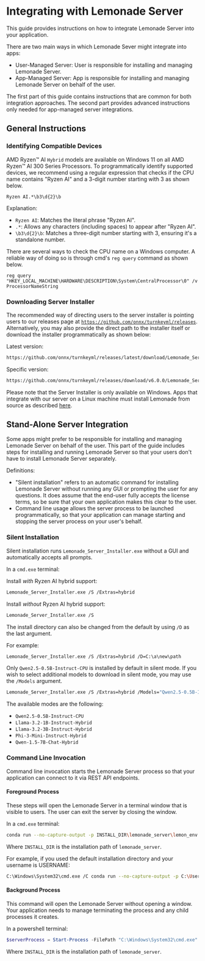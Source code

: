 # Integrating with Lemonade Server

This guide provides instructions on how to integrate Lemonade Server into your application.

There are two main ways in which Lemonade Sever might integrate into apps:
* User-Managed Server: User is responsible for installing and managing Lemonade Server.
* App-Managed Server: App is responsible for installing and managing Lemonade Server on behalf of the user.

The first part of this guide contains instructions that are common for both integration approaches. The second part provides advanced instructions only needed for app-managed server integrations.

## General Instructions


### Identifying Compatible Devices

AMD Ryzen™ AI `Hybrid` models are available on Windows 11 on all AMD Ryzen™ AI 300 Series Processors. To programmatically identify supported devices, we recommend using a regular expression that checks if the CPU name contains "Ryzen AI" and a 3-digit number starting with 3 as shown below.

```
Ryzen AI.*\b3\d{2}\b
```

Explanation:
- `Ryzen AI`: Matches the literal phrase "Ryzen AI".
- `.*`: Allows any characters (including spaces) to appear after "Ryzen AI".
- `\b3\d{2}\b`: Matches a three-digit number starting with 3, ensuring it's a standalone number.

There are several ways to check the CPU name on a Windows computer. A reliable way of doing so is through cmd's `reg query` command as shown below.

```
reg query "HKEY_LOCAL_MACHINE\HARDWARE\DESCRIPTION\System\CentralProcessor\0" /v ProcessorNameString
```

### Downloading Server Installer

The recommended way of directing users to the server installer is pointing users to our releases page at [`https://github.com/onnx/turnkeyml/releases`](https://github.com/onnx/turnkeyml/releases). Alternatively, you may also provide the direct path to the installer itself or download the installer programmatically as shown below:


Latest version:

```bash
https://github.com/onnx/turnkeyml/releases/latest/download/Lemonade_Server_Installer.exe
```

Specific version:

```bash
https://github.com/onnx/turnkeyml/releases/download/v6.0.0/Lemonade_Server_Installer.exe
```

Please note that the Server Installer is only available on Windows. Apps that integrate with our server on a Linux machine must install Lemonade from source as described [here](https://github.com/onnx/turnkeyml/blob/main/docs/lemonade/getting_started.md#from-source-code).

## Stand-Alone Server Integration

Some apps might prefer to be responsible for installing and managing Lemonade Server on behalf of the user. This part of the guide includes steps for installing and running Lemonade Server so that your users don't have to install Lemonade Server separately.

Definitions:
- "Silent installation" refers to an automatic command for installing Lemonade Server without running any GUI or prompting the user for any questions. It does assume that the end-user fully accepts the license terms, so be sure that your own application makes this clear to the user.
- Command line usage allows the server process to be launched programmatically, so that your application can manage starting and stopping the server process on your user's behalf.

### Silent Installation

Silent installation runs `Lemonade_Server_Installer.exe` without a GUI and automatically accepts all prompts.

In a `cmd.exe` terminal:

Install *with* Ryzen AI hybrid support: 

```bash
Lemonade_Server_Installer.exe /S /Extras=hybrid
```

Install *without* Ryzen AI hybrid support:

```bash
Lemonade_Server_Installer.exe /S
```

The install directory can also be changed from the default by using `/D` as the last argument. 

For example: 

```bash
Lemonade_Server_Installer.exe /S /Extras=hybrid /D=C:\a\new\path
```

Only `Qwen2.5-0.5B-Instruct-CPU` is installed by default in silent mode. If you wish to select additional models to download in silent mode, you may use the `/Models` argument.

```bash
Lemonade_Server_Installer.exe /S /Extras=hybrid /Models="Qwen2.5-0.5B-Instruct-CPU Llama-3.2-1B-Instruct-Hybrid"
```

The available modes are the following:
* `Qwen2.5-0.5B-Instruct-CPU`
* `Llama-3.2-1B-Instruct-Hybrid`
* `Llama-3.2-3B-Instruct-Hybrid`
* `Phi-3-Mini-Instruct-Hybrid`
* `Qwen-1.5-7B-Chat-Hybrid`

### Command Line Invocation

Command line invocation starts the Lemonade Server process so that your application can connect to it via REST API endpoints. 

#### Foreground Process

These steps will open the Lemonade Server in a terminal window that is visible to users. The user can exit the server by closing the window.

In a `cmd.exe` terminal:

```bash
conda run --no-capture-output -p INSTALL_DIR\lemonade_server\lemon_env lemonade serve
```

Where `INSTALL_DIR` is the installation path of `lemonade_server`. 

For example, if you used the default installation directory and your username is USERNAME: 

```bash
C:\Windows\System32\cmd.exe /C conda run --no-capture-output -p C:\Users\USERNAME\AppData\Local\lemonade_server\lemon_env lemonade serve
```

#### Background Process

This command will open the Lemonade Server without opening a window. Your application needs to manage terminating the process and any child processes it creates.

In a powershell terminal:

```powershell
$serverProcess = Start-Process -FilePath "C:\Windows\System32\cmd.exe" -ArgumentList "/C conda run --no-capture-output -p INSTALL_DIR\lemonade_server\lemon_env lemonade serve" -RedirectStandardOutput lemonade_out.txt -RedirectStandardError lemonade_err.txt -PassThru -NoNewWindow
```

Where `INSTALL_DIR` is the installation path of `lemonade_server`.
